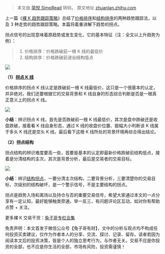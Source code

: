 > 本文由 [简悦 SimpRead](http://ksria.com/simpread/) 转码， 原文地址 [zhuanlan.zhihu.com](https://zhuanlan.zhihu.com/p/12607048443)

上一篇《[裸 K 趋势跟踪策略](https://link.zhihu.com/?target=https%3A//mp.weixin.qq.com/s/YO0aLpYLcF_Ef84pr5Zw8Q)》总结了[价格排序](https://zhida.zhihu.com/search?content_id=251544379&content_type=Article&match_order=1&q=%E4%BB%B7%E6%A0%BC%E6%8E%92%E5%BA%8F&zhida_source=entity)和[结构排序](https://zhida.zhihu.com/search?content_id=251544379&content_type=Article&match_order=1&q=%E7%BB%93%E6%9E%84%E6%8E%92%E5%BA%8F&zhida_source=entity)的两种趋势跟踪法，以及 3 种走势的趋势跟踪策略。本篇将着重讲解下趋势的拐点。

拐点信号的出现意味着原趋势或发生变化，它的基本特征（注：全文以上升趋势为例）：

> 1. 价格排序：价格跌破前一根 K 线的最低价  
> 2. 结构排序：价格跌破前波谷结构低点

![](https://pica.zhimg.com/v2-ecc33bce09df596e3531214d4566e170_r.jpg)

**（1）[拐点 K 线](https://zhida.zhihu.com/search?content_id=251544379&content_type=Article&match_order=1&q=%E6%8B%90%E7%82%B9K%E7%BA%BF&zhida_source=entity)**

价格排序的拐点 K 线认定是跌破前一根 K 线最低价，这只是一个很基本的认定，并非绝对。我们还要根据它的交易背景和 K 线自身的形态综合判断是否是一根真正意义上的拐点 K 线。

![](https://pic1.zhimg.com/v2-0034b6a89e3787afb61ffcbc460a8138_r.jpg)

**小结**：辨识拐点 K 线，首先是否跌破前一根 K 线最低价，其次是盘中跌破还是收盘跌破，接着看 K 线自身形态，通过 K 线的收盘价位置、振幅大小判断该 K 线属于多头 K 线还是空头 K 线，最后看下这根 K 线所处的背景环境再综合得出结论。

**（2）拐点结构**

拐点结构的辨识难度要高一些，首要是基本的认定即最新价格跌破前结构低点，接着是分清结构的主次，其次是背景分析，最后是交易者的交易目标。

![](https://pic4.zhimg.com/v2-aab2aec493921cc76948a012a71fe29b_r.jpg)

**小结**：辨识[结构拐点](https://zhida.zhihu.com/search?content_id=251544379&content_type=Article&match_order=1&q=%E7%BB%93%E6%9E%84%E6%8B%90%E7%82%B9&zhida_source=entity)，一要分清主次结构，二要背景分析，三要清楚你的交易目标，次级别的结构破坏，是一个警示信号，不是主要结构的拐点。

拐点是趋势入场和离场以及持仓与否的重要交易信号，希望大家通过本文的一点分享有一定认知，最好能够触类旁通，举一反三，有问题评论区互动，如对你有帮助点赞 + 关注。

更多裸 K 交易干货：[兔子哥专栏合集](https://link.zhihu.com/?target=https%3A//mp.weixin.qq.com/mp/appmsgalbum%3F__biz%3DMzIwODE5NDQ5Nw%3D%3D%26action%3Dgetalbum%26album_id%3D2753150497171324929%23wechat_redirect)

免责声明：本文首发于微信公众号【兔子哥有财】，文中的分析与观点均不构成任何投资买卖建议，仅作为作者本人的分享、交流、探讨、记录、留存。读者若因为阅读本文后的投资决策，皆是个人的独立思考行为，与作者无关。交易不应是你投资的全部，也不应是你生活的全部，市场有风险，投资需谨慎！
